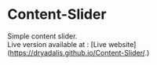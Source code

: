 # Content-Slider
Simple content slider.  
Live version available at : [Live website] (https://dryadalis.github.io/Content-Slider/.)